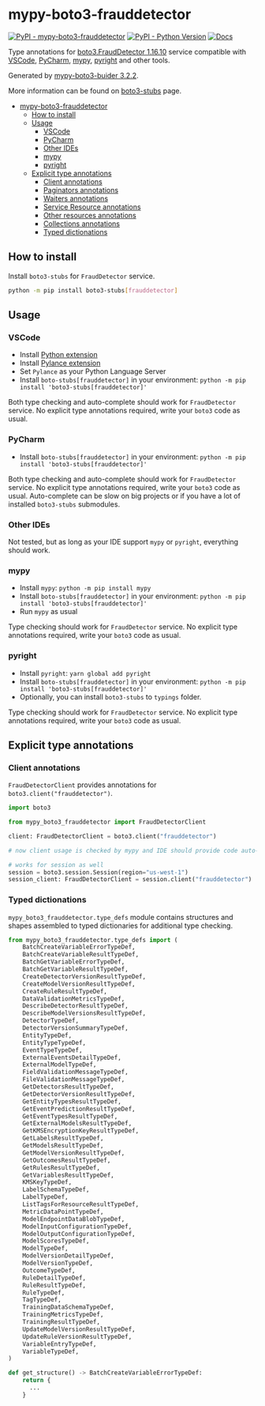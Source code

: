 # mypy-boto3-frauddetector

[![PyPI - mypy-boto3-frauddetector](https://img.shields.io/pypi/v/mypy-boto3-frauddetector.svg?color=blue)](https://pypi.org/project/mypy-boto3-frauddetector)
[![PyPI - Python Version](https://img.shields.io/pypi/pyversions/mypy-boto3-frauddetector.svg?color=blue)](https://pypi.org/project/mypy-boto3-frauddetector)
[![Docs](https://img.shields.io/readthedocs/mypy-boto3-builder.svg?color=blue)](https://mypy-boto3-builder.readthedocs.io/)

Type annotations for
[boto3.FraudDetector 1.16.10](https://boto3.amazonaws.com/v1/documentation/api/1.16.10/reference/services/frauddetector.html#FraudDetector) service
compatible with
[VSCode](https://code.visualstudio.com/),
[PyCharm](https://www.jetbrains.com/pycharm/),
[mypy](https://github.com/python/mypy),
[pyright](https://github.com/microsoft/pyright)
and other tools.

Generated by [mypy-boto3-buider 3.2.2](https://github.com/vemel/mypy_boto3_builder).

More information can be found on [boto3-stubs](https://pypi.org/project/boto3-stubs/) page.

- [mypy-boto3-frauddetector](#mypy-boto3-frauddetector)
  - [How to install](#how-to-install)
  - [Usage](#usage)
    - [VSCode](#vscode)
    - [PyCharm](#pycharm)
    - [Other IDEs](#other-ides)
    - [mypy](#mypy)
    - [pyright](#pyright)
  - [Explicit type annotations](#explicit-type-annotations)
    - [Client annotations](#client-annotations)
    - [Paginators annotations](#paginators-annotations)
    - [Waiters annotations](#waiters-annotations)
    - [Service Resource annotations](#service-resource-annotations)
    - [Other resources annotations](#other-resources-annotations)
    - [Collections annotations](#collections-annotations)
    - [Typed dictionations](#typed-dictionations)

## How to install

Install `boto3-stubs` for `FraudDetector` service.

```bash
python -m pip install boto3-stubs[frauddetector]
```

## Usage

### VSCode

- Install [Python extension](https://marketplace.visualstudio.com/items?itemName=ms-python.python)
- Install [Pylance extension](https://marketplace.visualstudio.com/items?itemName=ms-python.vscode-pylance)
- Set `Pylance` as your Python Language Server
- Install `boto-stubs[frauddetector]` in your environment: `python -m pip install 'boto3-stubs[frauddetector]'`

Both type checking and auto-complete should work for `FraudDetector` service.
No explicit type annotations required, write your `boto3` code as usual.

### PyCharm

- Install `boto-stubs[frauddetector]` in your environment: `python -m pip install 'boto3-stubs[frauddetector]'`

Both type checking and auto-complete should work for `FraudDetector` service.
No explicit type annotations required, write your `boto3` code as usual.
Auto-complete can be slow on big projects or if you have a lot of installed `boto3-stubs` submodules.

### Other IDEs

Not tested, but as long as your IDE support `mypy` or `pyright`, everything should work.

### mypy

- Install `mypy`: `python -m pip install mypy`
- Install `boto-stubs[frauddetector]` in your environment: `python -m pip install 'boto3-stubs[frauddetector]'`
- Run `mypy` as usual

Type checking should work for `FraudDetector` service.
No explicit type annotations required, write your `boto3` code as usual.

### pyright

- Install `pyright`: `yarn global add pyright`
- Install `boto-stubs[frauddetector]` in your environment: `python -m pip install 'boto3-stubs[frauddetector]'`
- Optionally, you can install `boto3-stubs` to `typings` folder.

Type checking should work for `FraudDetector` service.
No explicit type annotations required, write your `boto3` code as usual.

## Explicit type annotations

### Client annotations

`FraudDetectorClient` provides annotations for `boto3.client("frauddetector")`.

```python
import boto3

from mypy_boto3_frauddetector import FraudDetectorClient

client: FraudDetectorClient = boto3.client("frauddetector")

# now client usage is checked by mypy and IDE should provide code auto-complete

# works for session as well
session = boto3.session.Session(region="us-west-1")
session_client: FraudDetectorClient = session.client("frauddetector")
```








### Typed dictionations

`mypy_boto3_frauddetector.type_defs` module contains structures and shapes assembled
to typed dictionaries for additional type checking.

```python
from mypy_boto3_frauddetector.type_defs import (
    BatchCreateVariableErrorTypeDef,
    BatchCreateVariableResultTypeDef,
    BatchGetVariableErrorTypeDef,
    BatchGetVariableResultTypeDef,
    CreateDetectorVersionResultTypeDef,
    CreateModelVersionResultTypeDef,
    CreateRuleResultTypeDef,
    DataValidationMetricsTypeDef,
    DescribeDetectorResultTypeDef,
    DescribeModelVersionsResultTypeDef,
    DetectorTypeDef,
    DetectorVersionSummaryTypeDef,
    EntityTypeDef,
    EntityTypeTypeDef,
    EventTypeTypeDef,
    ExternalEventsDetailTypeDef,
    ExternalModelTypeDef,
    FieldValidationMessageTypeDef,
    FileValidationMessageTypeDef,
    GetDetectorsResultTypeDef,
    GetDetectorVersionResultTypeDef,
    GetEntityTypesResultTypeDef,
    GetEventPredictionResultTypeDef,
    GetEventTypesResultTypeDef,
    GetExternalModelsResultTypeDef,
    GetKMSEncryptionKeyResultTypeDef,
    GetLabelsResultTypeDef,
    GetModelsResultTypeDef,
    GetModelVersionResultTypeDef,
    GetOutcomesResultTypeDef,
    GetRulesResultTypeDef,
    GetVariablesResultTypeDef,
    KMSKeyTypeDef,
    LabelSchemaTypeDef,
    LabelTypeDef,
    ListTagsForResourceResultTypeDef,
    MetricDataPointTypeDef,
    ModelEndpointDataBlobTypeDef,
    ModelInputConfigurationTypeDef,
    ModelOutputConfigurationTypeDef,
    ModelScoresTypeDef,
    ModelTypeDef,
    ModelVersionDetailTypeDef,
    ModelVersionTypeDef,
    OutcomeTypeDef,
    RuleDetailTypeDef,
    RuleResultTypeDef,
    RuleTypeDef,
    TagTypeDef,
    TrainingDataSchemaTypeDef,
    TrainingMetricsTypeDef,
    TrainingResultTypeDef,
    UpdateModelVersionResultTypeDef,
    UpdateRuleVersionResultTypeDef,
    VariableEntryTypeDef,
    VariableTypeDef,
)

def get_structure() -> BatchCreateVariableErrorTypeDef:
    return {
      ...
    }
```
